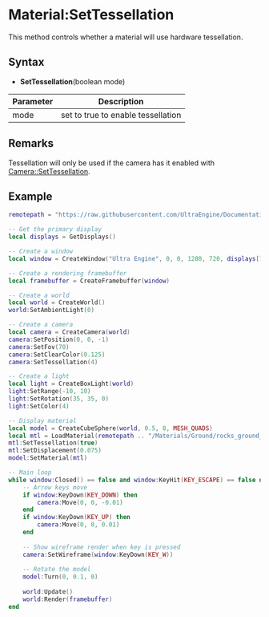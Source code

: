 # Material:SetTessellation

This method controls whether a material will use hardware tessellation.

## Syntax

- **SetTessellation**(boolean mode)

| Parameter | Description |
|---|---|
| mode | set to true to enable tessellation |

## Remarks

Tessellation will only be used if the camera has it enabled with [Camera::SetTessellation](Camera_SetTessellation.md).

## Example

```lua
remotepath = "https://raw.githubusercontent.com/UltraEngine/Documentation/master/Assets"

-- Get the primary display
local displays = GetDisplays()

-- Create a window
local window = CreateWindow("Ultra Engine", 0, 0, 1280, 720, displays[1], WINDOW_CENTER | WINDOW_TITLEBAR)

-- Create a rendering framebuffer
local framebuffer = CreateFramebuffer(window)

-- Create a world
local world = CreateWorld()
world:SetAmbientLight(0)

-- Create a camera
local camera = CreateCamera(world)
camera:SetPosition(0, 0, -1)
camera:SetFov(70)
camera:SetClearColor(0.125)
camera:SetTessellation(4)

-- Create a light
local light = CreateBoxLight(world)
light:SetRange(-10, 10)
light:SetRotation(35, 35, 0)
light:SetColor(4)

-- Display material
local model = CreateCubeSphere(world, 0.5, 8, MESH_QUADS)
local mtl = LoadMaterial(remotepath .. "/Materials/Ground/rocks_ground_02.json")
mtl:SetTessellation(true)
mtl:SetDisplacement(0.075)
model:SetMaterial(mtl)

-- Main loop
while window:Closed() == false and window:KeyHit(KEY_ESCAPE) == false do
    -- Arrow keys move
    if window:KeyDown(KEY_DOWN) then
        camera:Move(0, 0, -0.01)
    end
    if window:KeyDown(KEY_UP) then
        camera:Move(0, 0, 0.01)
    end
    
    -- Show wireframe render when key is pressed
    camera:SetWireframe(window:KeyDown(KEY_W))
    
    -- Rotate the model
    model:Turn(0, 0.1, 0)
    
    world:Update()
    world:Render(framebuffer)
end
```
